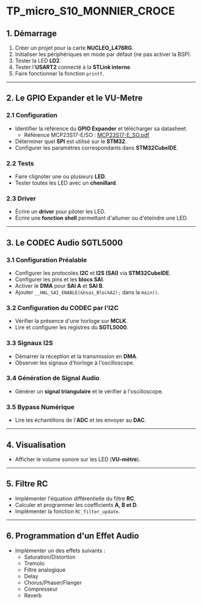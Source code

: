 # TP_micro_S10_MONNIER_CROCE

## 1. Démarrage

1. Créer un projet pour la carte **NUCLEO_L476RG**.
2. Initialiser les périphériques en mode par défaut (ne pas activer la BSP).
3. Tester la LED **LD2**.
4. Tester l'**USART2** connecté à la **STLink interne**.
5. Faire fonctionner la fonction `printf`.

---

## 2. Le GPIO Expander et le VU-Metre

### 2.1 Configuration
- Identifier la référence du **GPIO Expander** et télécharger sa datasheet.
   - Référence MCP23S17-E/SO : [MCP23S17-E_SO.pdf](https://github.com/MonnierNathan/TP_micro_S10_MONNIER_CROCE/blob/main/MCP23S17-E_SO.pdf)
- Déterminer quel **SPI** est utilisé sur le **STM32**.
- Configurer les paramètres correspondants dans **STM32CubeIDE**.

### 2.2 Tests
- Faire clignoter une ou plusieurs **LED**.
- Tester toutes les LED avec un **chenillard**.

### 2.3 Driver
- Écrire un **driver** pour piloter les LED.
- Écrire une **fonction shell** permettant d'allumer ou d'éteindre une LED.

---

## 3. Le CODEC Audio SGTL5000

### 3.1 Configuration Préalable
- Configurer les protocoles **I2C** et **I2S (SAI)** via **STM32CubeIDE**.
- Configurer les pins et les **blocs SAI**.
- Activer le **DMA** pour **SAI A** et **SAI B**.
- Ajouter `__HAL_SAI_ENABLE(&hsai_BlockA2);` dans la `main()`.

### 3.2 Configuration du CODEC par l'I2C
- Vérifier la présence d'une horloge sur **MCLK**.
- Lire et configurer les registres du **SGTL5000**.

### 3.3 Signaux I2S
- Démarrer la réception et la transmission en **DMA**.
- Observer les signaux d'horloge à l'oscilloscope.

### 3.4 Génération de Signal Audio
- Générer un **signal triangulaire** et le vérifier à l'oscilloscope.

### 3.5 Bypass Numérique
- Lire les échantillons de l'**ADC** et les envoyer au **DAC**.

---

## 4. Visualisation
- Afficher le volume sonore sur les LED (**VU-mètre**).

---

## 5. Filtre RC
- Implémenter l'équation différentielle du filtre **RC**.
- Calculer et programmer les coefficients **A, B et D**.
- Implémenter la fonction `RC_filter_update`.

---

## 6. Programmation d'un Effet Audio
- Implémenter un des effets suivants :
  - Saturation/Distortion
  - Tremolo
  - Filtre analogique
  - Delay
  - Chorus/Phaser/Flanger
  - Compresseur
  - Reverb

